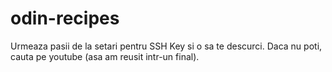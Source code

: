 # odin-recipes
Urmeaza pasii de la setari pentru SSH Key si o sa te descurci. Daca nu poti, cauta pe youtube (asa am reusit intr-un final).
